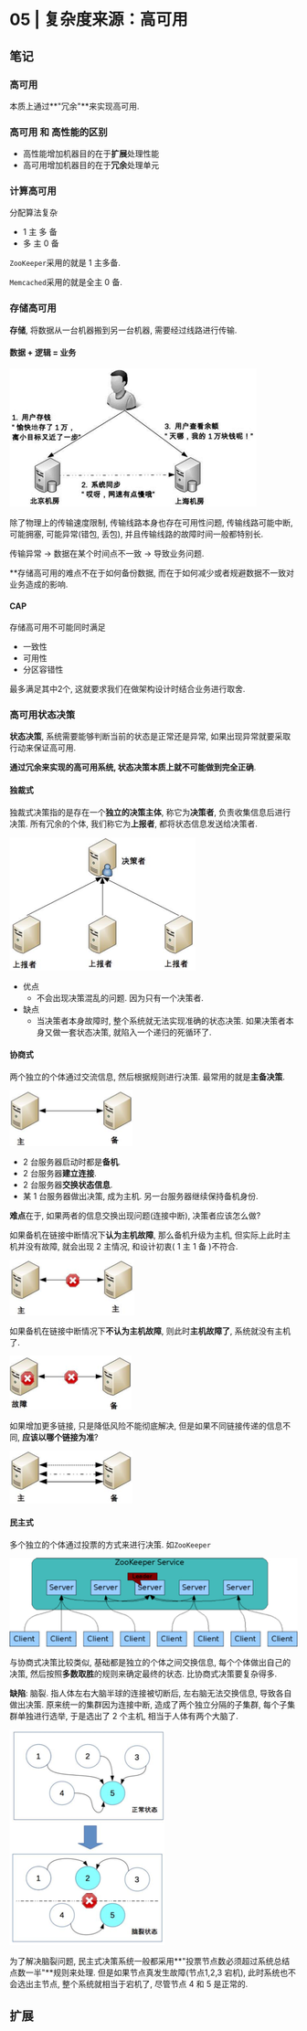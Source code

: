 # 05 | 复杂度来源：高可用

## 笔记

### 高可用

本质上通过**"冗余"**来实现高可用.

### 高可用 和 高性能的区别

* 高性能增加机器目的在于**扩展**处理性能
* 高可用增加机器目的在于**冗余**处理单元

### 计算高可用

分配算法复杂

* 1 主 多 备
* 多 主 0 备

`ZooKeeper`采用的就是 1 主多备.

`Memcached`采用的就是全主 0 备.

### 存储高可用

**存储**, 将数据从一台机器搬到另一台机器, 需要经过线路进行传输.

#### 数据 + 逻辑 = 业务

![](./img/05_01.png)

除了物理上的传输速度限制, 传输线路本身也存在可用性问题, 传输线路可能中断, 可能拥塞, 可能异常(错包, 丢包), 并且传输线路的故障时间一般都特别长.

传输异常 -> 数据在某个时间点不一致 -> 导致业务问题.

**存储高可用的难点不在于如何备份数据, 而在于如何减少或者规避数据不一致对业务造成的影响.

#### CAP

存储高可用不可能同时满足

* 一致性
* 可用性
* 分区容错性

最多满足其中2个, 这就要求我们在做架构设计时结合业务进行取舍.

### 高可用状态决策

**状态决策**, 系统需要能够判断当前的状态是正常还是异常, 如果出现异常就要采取行动来保证高可用.

**通过冗余来实现的高可用系统, 状态决策本质上就不可能做到完全正确**.

#### 独裁式

独裁式决策指的是存在一个**独立的决策主体**, 称它为**决策者**, 负责收集信息后进行决策. 所有冗余的个体, 我们称它为**上报者**, 都将状态信息发送给决策者.

![](./img/05_02.png)

* 优点
	* 不会出现决策混乱的问题. 因为只有一个决策者.
* 缺点
	* 当决策者本身故障时, 整个系统就无法实现准确的状态决策. 如果决策者本身又做一套状态决策, 就陷入一个递归的死循环了.

#### 协商式

两个独立的个体通过交流信息, 然后根据规则进行决策. 最常用的就是**主备决策**.

![](./img/05_03.png)

* 2 台服务器启动时都是**备机**.
* 2 台服务器**建立连接**.
* 2 台服务器**交换状态信息**.
* 某 1 台服务器做出决策, 成为主机. 另一台服务器继续保持备机身份.

**难点**在于, 如果两者的信息交换出现问题(连接中断), 决策者应该怎么做?

如果备机在链接中断情况下**认为主机故障**, 那么备机升级为主机, 但实际上此时主机并没有故障, 就会出现 2 主情况, 和设计初衷( 1 主 1 备 )不符合.

![](./img/05_04.png)

如果备机在链接中断情况下**不认为主机故障**, 则此时**主机故障了**, 系统就没有主机了.

![](./img/05_05.png)

如果增加更多链接, 只是降低风险不能彻底解决, 但是如果不同链接传递的信息不同, **应该以哪个链接为准**?

![](./img/05_06.png)

#### 民主式

多个独立的个体通过投票的方式来进行决策. 如`ZooKeeper`

![](./img/05_07.png)

与协商式决策比较类似, 基础都是独立的个体之间交换信息, 每个个体做出自己的决策, 然后按照**多数取胜**的规则来确定最终的状态. 比协商式决策要复杂得多.

**缺陷**: 脑裂. 指人体左右大脑半球的连接被切断后, 左右脑无法交换信息, 导致各自做出决策. 原来统一的集群因为连接中断, 造成了两个独立分隔的子集群, 每个子集群单独进行选举, 于是选出了 2 个主机, 相当于人体有两个大脑了.

![](./img/05_08.png)

为了解决脑裂问题, 民主式决策系统一般都采用**"投票节点数必须超过系统总结点数一半"**规则来处理. 但是如果节点真发生故障(节点1,2,3 宕机), 此时系统也不会选出主节点, 整个系统就相当于宕机了, 尽管节点 4 和 5 是正常的.

## 扩展